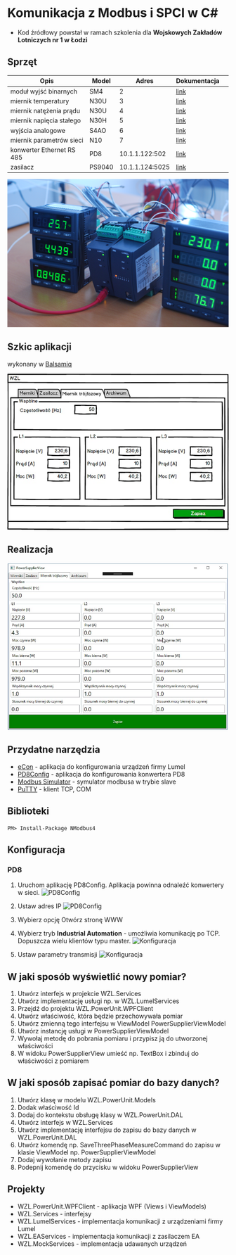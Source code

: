 # Komunikacja z Modbus i SPCI w C#
* Kod źródłowy powstał w ramach szkolenia dla **Wojskowych Zakładów Lotniczych nr 1 w Łodzi**

## Sprzęt
| Opis   | Model   | Adres  | Dokumentacja  |   |
|---|---|---|---|---|
| moduł wyjść binarnych   | SM4  | 2  |  [link](http://www.lumel.com.pl/download/Z2Z4L2x1bWVsL3BsL2RlZmF1bHRfbXVsdGlsaXN0YV9wbGlrb3cudjAvNDA2/sm4_07d_instrukcja_obslugi.pdf)  |   |
| miernik temperatury  | N30U  | 3  | [link](http://www.lumel.com.pl/download/Z2Z4L2x1bWVsL3BsL2RlZmF1bHRfbXVsdGlsaXN0YV9wbGlrb3cudjAvNjE1/n30u07a.pdf)|   |
| miernik natężenia prądu  | N30U  | 4  | [link](http://www.lumel.com.pl/download/Z2Z4L2x1bWVsL3BsL2RlZmF1bHRfbXVsdGlsaXN0YV9wbGlrb3cudjAvNjE1/n30u07a.pdf)  |   |
| miernik napięcia stałego | N30H  | 5  | [link](http://www.lumel.com.pl/download/Z2Z4L2x1bWVsL3BsL2RlZmF1bHRfbXVsdGlsaXN0YV9wbGlrb3cudjAvNjE3/n30h07a.pdf)  |   |
| wyjścia analogowe  | S4AO  | 6  | [link](http://www.lumel.com.pl/download/Z2Z4L2x1bWVsL3BsL2RlZmF1bHRfbXVsdGlsaXN0YV9wbGlrb3cudjAvNzQ4/s4ao07.pdf)  |   |
| miernik parametrów sieci  | N10  | 7  | [link](http://www.lumel.com.pl/download/Z2Z4L2x1bWVsL3BsL2RlZmF1bHRfbXVsdGlsaXN0YV9wbGlrb3cudjAvMzQ0/n10_io_interf_pl_05.01.2010.pdf)  |   |
| konwerter Ethernet RS 485 | PD8  | 10.1.1.122:502  | [link](http://www.lumel.com.pl/download/Z2Z4L2x1bWVsL3BsL2RlZmF1bHRfbXVsdGlsaXN0YV9wbGlrb3cudjAvMzk4/pd807f.pdf)  |   |
| zasilacz | PS9040  | 10.1.1.124:5025  | [link](http://www.elektroautomatik.de/en/interfaces-ifab.html)  |   |


![Sprzęt](/images/hardware.jpg)

## Szkic aplikacji
wykonany w [Balsamiq](https://balsamiq.com/)

![Szkic](/images/mockup.jpg)


## Realizacja

![App](/images/app.jpg)


## Przydatne narzędzia
- [eCon](http://www.lumel.com.pl/en/download/programmer_for_lumel_products/econ/) - aplikacja do konfigurowania urządzeń firmy Lumel 
- [PD8Config](http://www.lumel.com.pl/download/Z2Z4L2x1bWVsL2VuL2RlZmF1bHRfbXVsdGlsaXN0YV9wbGlrb3cudjAvMzQ2/pd8config_install_v2.1.exe.zip) - aplikacja do konfigurowania konwertera PD8
- [Modbus Simulator](http://www.plcsimulator.org/) - symulator modbusa w trybie slave 
- [PuTTY](https://www.chiark.greenend.org.uk/~sgtatham/putty/latest.html) - klient TCP, COM

## Biblioteki
~~~
PM> Install-Package NModbus4
~~~

## Konfiguracja

### PD8
1. Uruchom aplikację PD8Config. Aplikacja powinna odnaleźć konwertery w sieci.
![PD8Config](https://content.screencast.com/users/Sulmar/folders/Jing/media/6ed26d80-38a7-4db4-9f8c-932761de9fbd/2017-05-16_1555.png)

2. Ustaw adres IP
![PD8Config](https://content.screencast.com/users/Sulmar/folders/Jing/media/34e17557-788e-4c02-b9f2-5bcace7795ab/2017-05-16_1612.png)

3. Wybierz opcję Otwórz stronę WWW

4. Wybierz tryb **Industrial Automation** - umożliwia komunikację po TCP. Dopuszcza wielu klientów typu master.
![Konfiguracja](https://content.screencast.com/users/Sulmar/folders/Jing/media/d1ab6149-a0a7-419b-b91c-4356c076538f/2017-05-04_2017.png)

5. Ustaw parametry transmisji
![Konfiguracja](https://content.screencast.com/users/Sulmar/folders/Jing/media/abcfbf61-3ec6-4c0a-b18b-5f431bbe962e/pd8-config.png)





## W jaki sposób wyświetlić nowy pomiar?
1. Utwórz interfejs w projekcie WZL.Services
2. Utwórz implementację usługi np. w WZL.LumelServices
3. Przejdź do projektu WZL.PowerUnit.WPFClient
4. Utwórz właściwość, która będzie przechowywała pomiar
5. Utwórz zmienną tego interfejsu w ViewModel PowerSupplierViewModel
6. Utwórz instancję usługi w PowerSupplierViewModel 
7. Wywołaj metodę do pobrania pomiaru i przypisz ją do utworzonej właściwości
8. W widoku PowerSupplierView umieść np. TextBox i zbinduj do właściwości z pomiarem

## W jaki sposób zapisać pomiar do bazy danych?

1. Utwórz klasę w modelu WZL.PowerUnit.Models
2. Dodak właściwość Id
3. Dodaj do kontekstu obsługę klasy w WZL.PowerUnit.DAL
4. Utwórz interfejs w WZL.Services
5. Utwórz implementację interfejsu do zapisu do bazy danych w WZL.PowerUnit.DAL
6. Utwórz komendę np. SaveThreePhaseMeasureCommand 
do zapisu w klasie ViewModel np. PowerSupplierViewModel 
7. Dodaj wywołanie metody zapisu  
8. Podepnij komendę do przycisku w widoku PowerSupplierView


## Projekty
- WZL.PowerUnit.WPFClient - aplikacja WPF (Views i ViewModels)
- WZL.Services - interfejsy
- WZL.LumelServices - implementacja komunikacji z urządzeniami firmy Lumel
- WZL.EAServices - implementacja komunikacji z zasilaczem EA
- WZL.MockServices - implementacja udawanych urządzeń
